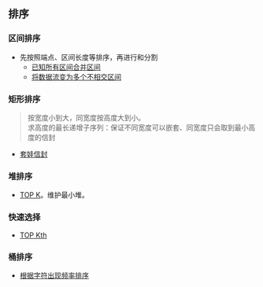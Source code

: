## 排序 ##
### 区间排序 ###
- 先按照端点、区间长度等排序，再进行和分割
  - [已知所有区间合并区间](../src/sort/MergeIntervals.java)
  - [将数据流变为多个不相交区间](../src/sort/DataStreamasDisjointIntervals.java)

### 矩形排序 ###
> 按宽度小到大，同宽度按高度大到小。<br>
> 求高度的最长递增子序列：保证不同宽度可以嵌套、同宽度只会取到最小高度的信封
- [套娃信封](../src/sort/RussianDollEnvelopes.java)

### 堆排序 ###
- [TOP K](../src/heap/TopKFrequentElements.java)。维护最小堆。

### 快速选择 ###
- [TOP Kth](../src/sort/KthLargestElementinanArray.java)

### 桶排序 ###
- [根据字符出现频率排序](../src/sort/SortCharactersByFrequency.java)
